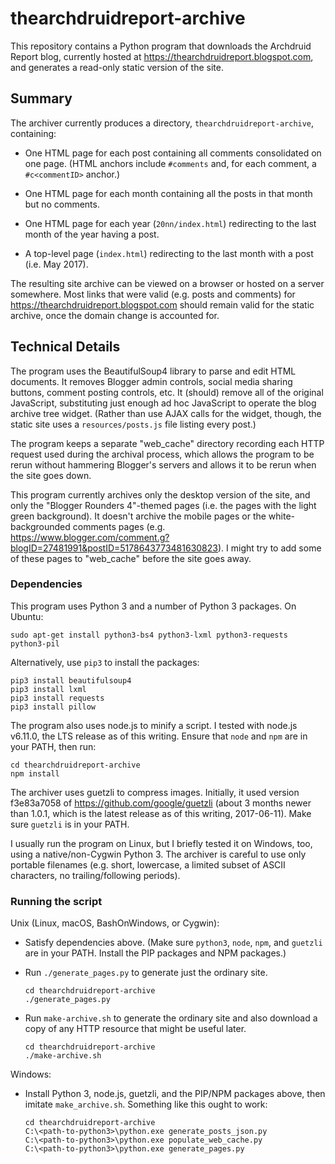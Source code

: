 # thearchdruidreport-archive

This repository contains a Python program that downloads the Archdruid Report
blog, currently hosted at https://thearchdruidreport.blogspot.com, and
generates a read-only static version of the site.

## Summary

The archiver currently produces a directory, `thearchdruidreport-archive`,
containing:

 - One HTML page for each post containing all comments consolidated on
   one page.  (HTML anchors include `#comments` and, for each comment, a
   `#c<commentID>` anchor.)

 - One HTML page for each month containing all the posts in that month but
   no comments.

 - One HTML page for each year (`20nn/index.html`) redirecting to the last
   month of the year having a post.

 - A top-level page (`index.html`) redirecting to the last month with a post
   (i.e. May 2017).

The resulting site archive can be viewed on a browser or hosted on a server
somewhere.  Most links that were valid (e.g. posts and comments) for
https://thearchdruidreport.blogspot.com should remain valid for the static
archive, once the domain change is accounted for.

## Technical Details

The program uses the BeautifulSoup4 library to parse and edit HTML documents.
It removes Blogger admin controls, social media sharing buttons, comment
posting controls, etc.  It (should) remove all of the original JavaScript,
substituting just enough ad hoc JavaScript to operate the blog archive tree
widget.  (Rather than use AJAX calls for the widget, though, the static site
uses a `resources/posts.js` file listing every post.)

The program keeps a separate "web_cache" directory recording each HTTP
request used during the archival process, which allows the program to be rerun
without hammering Blogger's servers and allows it to be rerun when the site
goes down.

This program currently archives only the desktop version of the site, and only
the "Blogger Rounders 4"-themed pages (i.e. the pages with the light green
background).  It doesn't archive the mobile pages or the white-backgrounded
comments pages (e.g. https://www.blogger.com/comment.g?blogID=27481991&postID=5178643773481630823).
I might try to add some of these pages to "web_cache" before the site goes
away.

### Dependencies

This program uses Python 3 and a number of Python 3 packages.  On Ubuntu:
```
sudo apt-get install python3-bs4 python3-lxml python3-requests python3-pil
```
Alternatively, use `pip3` to install the packages:
```
pip3 install beautifulsoup4
pip3 install lxml
pip3 install requests
pip3 install pillow
```

The program also uses node.js to minify a script.  I tested with
node.js v6.11.0, the LTS release as of this writing.  Ensure that `node` and
`npm` are in your PATH, then run:

```
cd thearchdruidreport-archive
npm install
```

The archiver uses guetzli to compress images.  Initially, it used
version f3e83a7058 of https://github.com/google/guetzli (about 3 months newer
than 1.0.1, which is the latest release as of this writing, 2017-06-11).  Make
sure `guetzli` is in your PATH.

I usually run the program on Linux, but I briefly tested it on Windows, too,
using a native/non-Cygwin Python 3.  The archiver is careful to use only
portable filenames (e.g. short, lowercase, a limited subset of ASCII
characters, no trailing/following periods).

### Running the script

Unix (Linux, macOS, BashOnWindows, or Cygwin):

 * Satisfy dependencies above.  (Make sure `python3`, `node`, `npm`, and
   `guetzli` are in your PATH.  Install the PIP packages and NPM packages.)

 * Run `./generate_pages.py` to generate just the ordinary site.

   ```
   cd thearchdruidreport-archive
   ./generate_pages.py
   ```

 * Run `make-archive.sh` to generate the ordinary site and also download a copy
   of any HTTP resource that might be useful later.

   ```
   cd thearchdruidreport-archive
   ./make-archive.sh
   ```

Windows:

 * Install Python 3, node.js, guetzli, and the PIP/NPM packages above, then
   imitate `make_archive.sh`.  Something like this ought to work:

   ```
   cd thearchdruidreport-archive
   C:\<path-to-python3>\python.exe generate_posts_json.py
   C:\<path-to-python3>\python.exe populate_web_cache.py
   C:\<path-to-python3>\python.exe generate_pages.py
   ```
